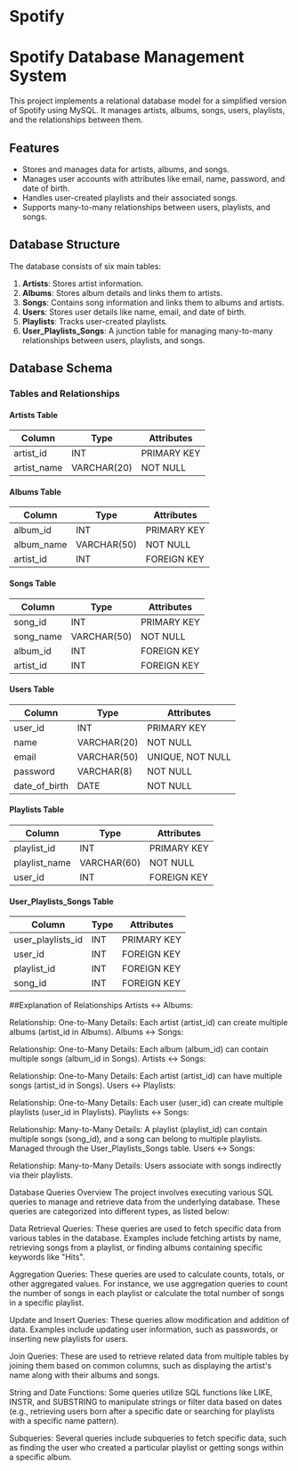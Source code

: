 # Spotify

 # Spotify Database Management System

This project implements a relational database model for a simplified version of Spotify using MySQL. It manages artists, albums, songs, users, playlists, and the relationships between them.

## **Features**
- Stores and manages data for artists, albums, and songs.
- Manages user accounts with attributes like email, name, password, and date of birth.
- Handles user-created playlists and their associated songs.
- Supports many-to-many relationships between users, playlists, and songs.

## **Database Structure**
The database consists of six main tables:
1. **Artists**: Stores artist information.
2. **Albums**: Stores album details and links them to artists.
3. **Songs**: Contains song information and links them to albums and artists.
4. **Users**: Stores user details like name, email, and date of birth.
5. **Playlists**: Tracks user-created playlists.
6. **User_Playlists_Songs**: A junction table for managing many-to-many relationships between users, playlists, and songs.

## **Database Schema**

### **Tables and Relationships**

#### **Artists Table**
| Column      | Type       | Attributes      |
|-------------|------------|-----------------|
| artist_id   | INT        | PRIMARY KEY     |
| artist_name | VARCHAR(20)| NOT NULL        |

#### **Albums Table**
| Column      | Type       | Attributes      |
|-------------|------------|-----------------|
| album_id    | INT        | PRIMARY KEY     |
| album_name  | VARCHAR(50)| NOT NULL        |
| artist_id   | INT        | FOREIGN KEY     |

#### **Songs Table**
| Column      | Type       | Attributes      |
|-------------|------------|-----------------|
| song_id     | INT        | PRIMARY KEY     |
| song_name   | VARCHAR(50)| NOT NULL        |
| album_id    | INT        | FOREIGN KEY     |
| artist_id   | INT        | FOREIGN KEY     |

#### **Users Table**
| Column        | Type       | Attributes      |
|---------------|------------|-----------------|
| user_id       | INT        | PRIMARY KEY     |
| name          | VARCHAR(20)| NOT NULL        |
| email         | VARCHAR(50)| UNIQUE, NOT NULL|
| password      | VARCHAR(8) | NOT NULL        |
| date_of_birth | DATE       | NOT NULL        |

#### **Playlists Table**
| Column         | Type       | Attributes      |
|----------------|------------|-----------------|
| playlist_id    | INT        | PRIMARY KEY     |
| playlist_name  | VARCHAR(60)| NOT NULL        |
| user_id        | INT        | FOREIGN KEY     |

#### **User_Playlists_Songs Table**
| Column              | Type       | Attributes      |
|---------------------|------------|-----------------|
| user_playlists_id   | INT        | PRIMARY KEY     |
| user_id             | INT        | FOREIGN KEY     |
| playlist_id         | INT        | FOREIGN KEY     |
| song_id             | INT        | FOREIGN KEY     |





##Explanation of Relationships
Artists ↔ Albums:

Relationship: One-to-Many
Details: Each artist (artist_id) can create multiple albums (artist_id in Albums).
Albums ↔ Songs:

Relationship: One-to-Many
Details: Each album (album_id) can contain multiple songs (album_id in Songs).
Artists ↔ Songs:

Relationship: One-to-Many
Details: Each artist (artist_id) can have multiple songs (artist_id in Songs).
Users ↔ Playlists:

Relationship: One-to-Many
Details: Each user (user_id) can create multiple playlists (user_id in Playlists).
Playlists ↔ Songs:

Relationship: Many-to-Many
Details: A playlist (playlist_id) can contain multiple songs (song_id), and a song can belong to multiple playlists. Managed through the User_Playlists_Songs table.
Users ↔ Songs:

Relationship: Many-to-Many
Details: Users associate with songs indirectly via their playlists.




Database Queries Overview
The project involves executing various SQL queries to manage and retrieve data from the underlying database. These queries are categorized into different types, as listed below:

Data Retrieval Queries: These queries are used to fetch specific data from various tables in the database. Examples include fetching artists by name, retrieving songs from a playlist, or finding albums containing specific keywords like "Hits".

Aggregation Queries: These queries are used to calculate counts, totals, or other aggregated values. For instance, we use aggregation queries to count the number of songs in each playlist or calculate the total number of songs in a specific playlist.

Update and Insert Queries: These queries allow modification and addition of data. Examples include updating user information, such as passwords, or inserting new playlists for users.

Join Queries: These are used to retrieve related data from multiple tables by joining them based on common columns, such as displaying the artist's name along with their albums and songs.

String and Date Functions: Some queries utilize SQL functions like LIKE, INSTR, and SUBSTRING to manipulate strings or filter data based on dates (e.g., retrieving users born after a specific date or searching for playlists with a specific name pattern).

Subqueries: Several queries include subqueries to fetch specific data, such as finding the user who created a particular playlist or getting songs within a specific album.

